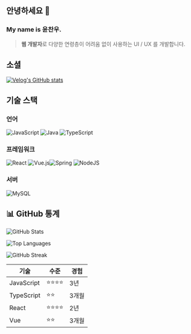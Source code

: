 ## 안녕하세요 👋

### My name is 윤찬우.

> **웹 개발자**로 다양한 연령층이 어려움 없이 사용하는 UI / UX 를 개발합니다.

## 소셜

[![Velog's GitHub stats](https://velog-readme-stats.vercel.app/api?name=whobuythis)](https://velog.io/@whobuythis)

## 기술 스택

### 언어

![JavaScript](https://img.shields.io/badge/javascript-%23323330.svg?style=for-the-badge&logo=javascript&logoColor=%23F7DF1E)
![Java](https://img.shields.io/badge/java-%23ED8B00.svg?style=for-the-badge&logo=openjdk&logoColor=white)
![TypeScript](https://img.shields.io/badge/typescript-%23007ACC.svg?style=for-the-badge&logo=typescript&logoColor=white)

### 프레임워크

![React](https://img.shields.io/badge/react-%2320232a.svg?style=for-the-badge&logo=react&logoColor=%2361DAFB)
![Vue.js](https://img.shields.io/badge/vuejs-%2335495e.svg?style=for-the-badge&logo=vuedotjs&logoColor=%234FC08D)![Spring](https://img.shields.io/badge/spring-%236DB33F.svg?style=for-the-badge&logo=spring&logoColor=white)
![NodeJS](https://img.shields.io/badge/node.js-6DA55F?style=for-the-badge&logo=node.js&logoColor=white)

### 서버

![MySQL](https://img.shields.io/badge/mysql-4479A1.svg?style=for-the-badge&logo=mysql&logoColor=white)

## 📊 GitHub 통계

![GitHub Stats](https://github-readme-stats.vercel.app/api?username=whobuythis&show_icons=true&theme=radical)

![Top Languages](https://github-readme-stats.vercel.app/api/top-langs/?username=whobuythis&layout=compact&theme=radical)

![GitHub Streak](https://github-readme-streak-stats.herokuapp.com/?user=whobuythis&theme=radical)

| 기술       | 수준     | 경험  |
| ---------- | -------- | ----- |
| JavaScript | ⭐⭐⭐⭐ | 3년   |
| TypeScript | ⭐⭐     | 3개월 |
| React      | ⭐⭐⭐⭐ | 2년   |
| Vue        | ⭐⭐     | 3개월 |
